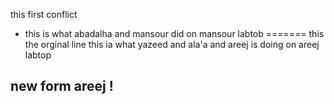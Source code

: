 this first conflict
*  this is what abadalha and mansour did on mansour labtob 
=======
this the orginal line
this ia what yazeed and ala'a and areej is doing on areej labtop

## new form areej !